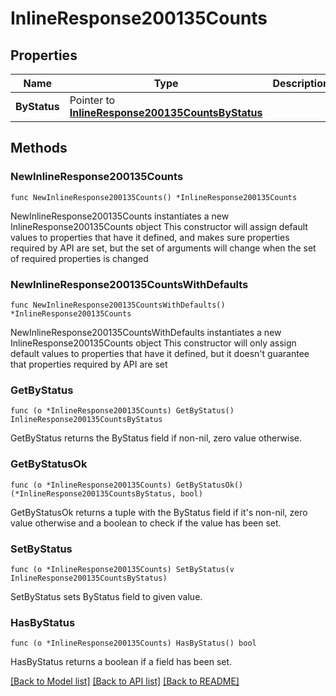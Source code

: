# InlineResponse200135Counts

## Properties

Name | Type | Description | Notes
------------ | ------------- | ------------- | -------------
**ByStatus** | Pointer to [**InlineResponse200135CountsByStatus**](InlineResponse200135CountsByStatus.md) |  | [optional] 

## Methods

### NewInlineResponse200135Counts

`func NewInlineResponse200135Counts() *InlineResponse200135Counts`

NewInlineResponse200135Counts instantiates a new InlineResponse200135Counts object
This constructor will assign default values to properties that have it defined,
and makes sure properties required by API are set, but the set of arguments
will change when the set of required properties is changed

### NewInlineResponse200135CountsWithDefaults

`func NewInlineResponse200135CountsWithDefaults() *InlineResponse200135Counts`

NewInlineResponse200135CountsWithDefaults instantiates a new InlineResponse200135Counts object
This constructor will only assign default values to properties that have it defined,
but it doesn't guarantee that properties required by API are set

### GetByStatus

`func (o *InlineResponse200135Counts) GetByStatus() InlineResponse200135CountsByStatus`

GetByStatus returns the ByStatus field if non-nil, zero value otherwise.

### GetByStatusOk

`func (o *InlineResponse200135Counts) GetByStatusOk() (*InlineResponse200135CountsByStatus, bool)`

GetByStatusOk returns a tuple with the ByStatus field if it's non-nil, zero value otherwise
and a boolean to check if the value has been set.

### SetByStatus

`func (o *InlineResponse200135Counts) SetByStatus(v InlineResponse200135CountsByStatus)`

SetByStatus sets ByStatus field to given value.

### HasByStatus

`func (o *InlineResponse200135Counts) HasByStatus() bool`

HasByStatus returns a boolean if a field has been set.


[[Back to Model list]](../README.md#documentation-for-models) [[Back to API list]](../README.md#documentation-for-api-endpoints) [[Back to README]](../README.md)


